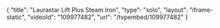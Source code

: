 {
    "title": "Laurastar Lift Plus Steam Iron",
    "type": "solo",
    "layout": "iframe-static",
    "videoId": "109977482",
    "url": "\/tvpembed\/109977482"
}